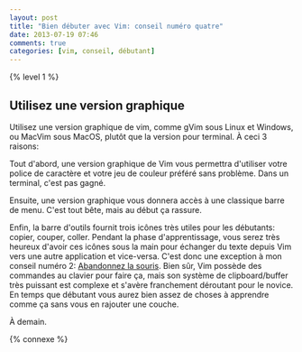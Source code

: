 ```yaml
---
layout: post
title: "Bien débuter avec Vim: conseil numéro quatre"
date: 2013-07-19 07:46
comments: true
categories: [vim, conseil, débutant]
---
```

{% level 1 %}

Utilisez une version graphique
------------------------------

Utilisez une version graphique de vim, comme gVim sous Linux et Windows, ou
MacVim sous MacOS, plutôt que la version pour terminal.  À ceci 3 raisons:

<!-- more -->

Tout d'abord, une version graphique de Vim vous permettra d'utiliser votre
police de caractère et votre jeu de couleur préféré sans problème. Dans un
terminal, c'est pas gagné.

Ensuite, une version graphique vous donnera accès à une classique barre
de menu. C'est tout bête, mais au début ça rassure.

Enfin, la barre d'outils fournit trois icônes très utiles pour les
débutants: copier, couper, coller. Pendant la phase d'apprentissage,
vous serez très heureux d'avoir ces icônes sous la main pour
échanger du texte depuis Vim vers une autre application et vice-versa. C'est
donc une exception à mon conseil numéro 2:
[Abandonnez la souris](http://lkdjiin.github.io/blog/2013/07/12/bien-debuter-avec-vim-conseil-numero-deux/).
Bien sûr, Vim possède des commandes au
clavier pour faire ça, mais son système de clipboard/buffer très puissant est
complexe et s'avère franchement déroutant pour le novice.
En temps que débutant vous aurez
bien assez de choses à apprendre comme ça sans vous en rajouter une couche.



<script id='fb33k8u'>(function(i){var f,s=document.getElementById(i);f=document.createElement('iframe');f.src='//api.flattr.com/button/view/?uid=lkdjiin&url='+encodeURIComponent(document.URL);f.title='Flattr';f.height=62;f.width=55;f.style.borderWidth=0;s.parentNode.insertBefore(f,s);})('fb33k8u');</script>

À demain.

{% connexe %}
